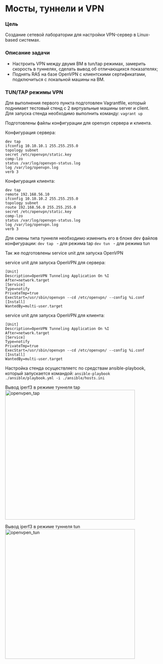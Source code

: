 # Мосты, туннели и VPN

### Цель
Создание сетевой лаборатории для настройки VPN-сервер в Linux-based системах.  

### Описание задачи
  
- Настроить VPN между двумя ВМ в tun/tap режимах, замерить скорость в туннелях, сделать вывод об отличающихся показателях;
- Поднять RAS на базе OpenVPN с клиентскими сертификатами, подключиться с локальной машины на ВМ.

### TUN/TAP режимы VPN 
  
Для выполнения первого пункта подготовлен Vagrantfile, который поднимает тестовый стенд с 2 виртуальные машины server и client.  
Для запуска стенда необходимо выполнить команду: ``` vagrant up ```
  
Подготовлены файлы конфигурации для openvpn сервера и клиента.
  
Конфигурация сервера:
```
dev tap  
ifconfig 10.10.10.1 255.255.255.0   
topology subnet  
secret /etc/openvpn/static.key  
comp-lzo  
status /var/log/openvpn-status.log  
log /var/log/openvpn.log  
verb 3  
```
  
Конфигурация клиента: 
```
dev tap 
remote 192.168.56.10 
ifconfig 10.10.10.2 255.255.255.0 
topology subnet 
route 192.168.56.0 255.255.255.0 
secret /etc/openvpn/static.key
comp-lzo
status /var/log/openvpn-status.log 
log /var/log/openvpn.log 
verb 3 
```
  
Для смены типа туннеля необходимо изменить его в блоке dev файлов конфигурации: 
``` dev tap  ``` - для режима tap
``` dev tun  ``` - для режима tun
  
Так же подготовлены service unit для запуска OpenVPN
  
service unit для запуска OpenVPN для сервера:
```
[Unit] 
Description=OpenVPN Tunneling Application On %I 
After=network.target 
[Service] 
Type=notify 
PrivateTmp=true 
ExecStart=/usr/sbin/openvpn --cd /etc/openvpn/ --config %i.conf 
[Install] 
WantedBy=multi-user.target
```
  
service unit для запуска OpenVPN для клиента:
```
[Unit] 
Description=OpenVPN Tunneling Application On %I 
After=network.target 
[Service] 
Type=notify 
PrivateTmp=true 
ExecStart=/usr/sbin/openvpn --cd /etc/openvpn/ --config %i.conf 
[Install] 
WantedBy=multi-user.target
```
  
  Настройка стенда осуществляетс по средствам ansible-playbook, который запускается командой: ``` ansible-playbook ./ansible/playbook.yml -i ./ansible/hosts.ini ```



Вывод iperf3 в режиме туннеля tap  
 <img src="images/openvpn_tap.jpeg" width=420 alt="openvpen_tap">
  
Вывод iperf3 в режиме туннеля tun  
 <img src="images/openvpn_tun.jpeg" width=420 alt="openvpen_tun">
